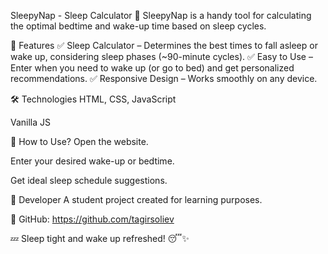 SleepyNap - Sleep Calculator
🌙 SleepyNap is a handy tool for calculating the optimal bedtime and wake-up time based on sleep cycles.

🛌 Features
✅ Sleep Calculator – Determines the best times to fall asleep or wake up, considering sleep phases (~90-minute cycles).
✅ Easy to Use – Enter when you need to wake up (or go to bed) and get personalized recommendations.
✅ Responsive Design – Works smoothly on any device.

🛠 Technologies
HTML, CSS, JavaScript

Vanilla JS

🚀 How to Use?
Open the website.

Enter your desired wake-up or bedtime.

Get ideal sleep schedule suggestions.

📝 Developer
A student project created for learning purposes.

🔗 GitHub: https://github.com/tagirsoliev

💤 Sleep tight and wake up refreshed! 😴✨
